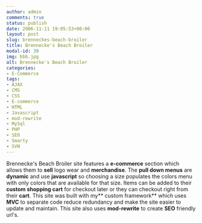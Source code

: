 ```yaml
---
author: admin
comments: true
status: publish
date: 2006-11-11 19:05:53+00:00
layout: post
slug: brenneckes-beach-broiler
title: Brennecke's Beach Broiler
modal-id: 39
img: bbb.jpg
alt: Brennecke's Beach Broiler
categories:
- E-Commerce
tags:
- AJAX
- CMS
- CSS
- E-commerce
- HTML
- Javascript
- mod-rewrite
- MySql
- PHP
- SEO
- Smarty
- SVN
---
```

Brennecke's Beach Broiler site features a **e-commerce** section which allows them to **sell** logo wear and **merchandise**. The **pull down menus** are **dynamic** and use **javascript** so choosing a size populates the colors menu with only colors that are available for that size. Items can be added to their **custom shopping cart** for checkout later or they can checkout right from their **cart**. This site was built with my** custom framework** which uses **MVC** to separate code reduce redundancy and make the site easier to update and maintain. This site also uses **mod-rewrite** to create **SEO** friendly url's.
